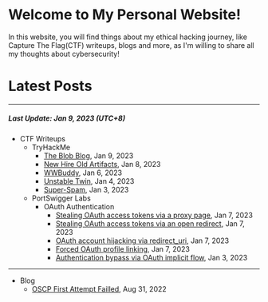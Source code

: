 # Welcome to My Personal Website!

In this website, you will find things about my ethical hacking journey, like Capture The Flag(CTF) writeups, blogs and more, as I'm willing to share all my thoughts about cybersecurity!

# Latest Posts

* * *
##### Last Update: Jan 9, 2023 (UTC+8)

- CTF Writeups
	- TryHackMe
		- [The Blob Blog](https://siunam321.github.io/ctf/tryhackme/The-Blob-Blog), Jan 9, 2023
		- [New Hire Old Artifacts](https://siunam321.github.io/ctf/tryhackme/New-Hire-Old-Artifacts), Jan 8, 2023
		- [WWBuddy](https://siunam321.github.io/ctf/tryhackme/WWBuddy), Jan 6, 2023
		- [Unstable Twin](https://siunam321.github.io/ctf/tryhackme/Unstable-Twin), Jan 4, 2023
		- [Super-Spam](https://siunam321.github.io/ctf/tryhackme/Super-Spam), Jan 3, 2023
	- PortSwigger Labs
		- OAuth Authentication
			- [Stealing OAuth access tokens via a proxy page](https://siunam321.github.io/ctf/portswigger-labs/OAuth-Authentication/oauth-6), Jan 7, 2023
			- [Stealing OAuth access tokens via an open redirect](https://siunam321.github.io/ctf/portswigger-labs/OAuth-Authentication/oauth-4), Jan 7, 2023
			- [OAuth account hijacking via redirect_uri](https://siunam321.github.io/ctf/portswigger-labs/OAuth-Authentication/oauth-3), Jan 7, 2023
			- [Forced OAuth profile linking](https://siunam321.github.io/ctf/portswigger-labs/OAuth-Authentication/oauth-2), Jan 7, 2023
			- [Authentication bypass via OAuth implicit flow](https://siunam321.github.io/ctf/portswigger-labs/OAuth-Authentication/oauth-1), Jan 3, 2023

* * *
- Blog
	- [OSCP First Attempt Failled](https://siunam321.github.io/blog/2022-08-31-OSCP-First-Attempt-Failled), Aug 31, 2022